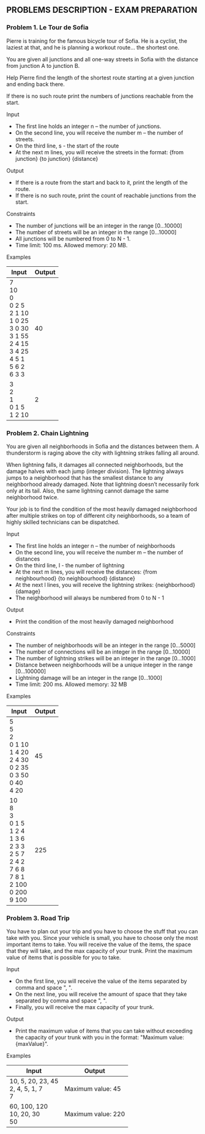 ## PROBLEMS DESCRIPTION - EXAM PREPARATION


### Problem 1.	Le Tour de Sofia

Pierre is training for the famous bicycle tour of Sofia. He is a cyclist, the laziest at that, and he is planning a workout route… the shortest one.

You are given all junctions and all one-way streets in Sofia with the distance from junction A to junction B. 

Help Pierre find the length of the shortest route starting at a given junction and ending back there. 

If there is no such route print the numbers of junctions reachable from the start.

Input

  +	The first line holds an integer n – the number of junctions.
  +	On the second line, you will receive the number m – the number of streets. 
  +	On the third line, s - the start of the route
  +	At the next m lines, you will receive the streets in the format: {from junction} {to junction} {distance}

Output

  +	If there is a route from the start and back to it, print the length of the route.
  +	If there is no such route, print the count of reachable junctions from the start. 

Constraints

  +	The number of junctions will be an integer in the range [0…10000]
  +	The number of streets will be an integer in the range [0…10000]
  +	All junctions will be numbered from 0 to N - 1.
  +	Time limit: 100 ms. Allowed memory: 20 MB.

Examples

| Input | Output |
| --- | --- |
| 7 <br> 10 <br> 0 <br> 0 2 5 <br> 2 1 10 <br> 1 0 25 <br> 3 0 30 <br> 3 1 55 <br> 2 4 15 <br> 3 4 25 <br> 4 5 1 <br> 5 6 2 <br> 6 3 3 | 40 |
| 3 <br> 2 <br> 1 <br> 0 1 5 <br> 1 2 10 | 2 |

### Problem 2. Chain Lightning

You are given all neighborhoods in Sofia and the distances between them. A thunderstorm is raging above the city with lightning strikes falling all around. 

When lightning falls, it damages all connected neighborhoods, but the damage halves with each jump (integer division). The lightning always jumps to a neighborhood that has the smallest distance to any neighborhood already damaged. Note that lightning doesn’t necessarily fork only at its tail. Also, the same lightning cannot damage the same neighborhood twice.

Your job is to find the condition of the most heavily damaged neighborhood after multiple strikes on top of different city neighborhoods, so a team of highly skilled technicians can be dispatched.

Input

  +	The first line holds an integer n – the number of neighborhoods
  +	On the second line, you will receive the number m – the number of distances
  +	On the third line, l - the number of lightning
  +	At the next m lines, you will receive the distances: {from neighbourhood} {to neighbourhood} {distance}
  +	At the next l lines, you will receive the lightning strikes: {neighborhood} {damage}
  +	The neighborhood will always be numbered from 0 to N - 1

Output

  +	Print the condition of the most heavily damaged neighborhood

Constraints

  +	The number of neighborhoods will be an integer in the range [0…5000]
  +	The number of connections will be an integer in the range [0…10000]
  +	The number of lightning strikes will be an integer in the range [0…1000]
  +	Distance between neighborhoods will be a unique integer in the range [0…100000]
  +	Lightning damage will be an integer in the range [0…1000]
  +	Time limit: 200 ms. Allowed memory: 32 MB

Examples

| Input | Output |
| --- | --- |
| 5 <br> 5 <br> 2 <br> 0 1 10 <br> 1 4 20 <br> 2 4 30 <br> 0 2 35 <br> 0 3 50 <br> 0 40 <br> 4 20 | 45 |
| 10 <br> 8 <br> 3 <br> 0 1 5 <br> 1 2 4 <br> 1 3 6 <br> 2 3 3 <br> 2 5 7 <br> 2 4 2 <br> 7 6 8 <br> 7 8 1 <br> 2 100 <br> 0 200 <br> 9 100 | 225 |

### Problem 3. Road Trip

You have to plan out your trip and you have to choose the stuff that you can take with you. Since your vehicle is small, you have to choose only the most important items to take. You will receive the value of the items, the space that they will take, and the max capacity of your trunk. Print the maximum value of items that is possible for you to take.

Input
  
  +	On the first line, you will receive the value of the items separated by comma and space ", ".
  +	On the next line, you will receive the amount of space that they take separated by comma and space ", ".
  +	Finally, you will receive the max capacity of your trunk.

Output

  +	Print the maximum value of items that you can take without exceeding the capacity of your trunk with you in the format: "Maximum value: {maxValue}".

Examples

| Input | Output |
| --- | --- |
| 10, 5, 20, 23, 45 <br> 2, 4, 5, 1, 7 <br> 7 | Maximum value: 45 |
| 60, 100, 120 <br> 10, 20, 30 <br> 50 | Maximum value: 220 |
